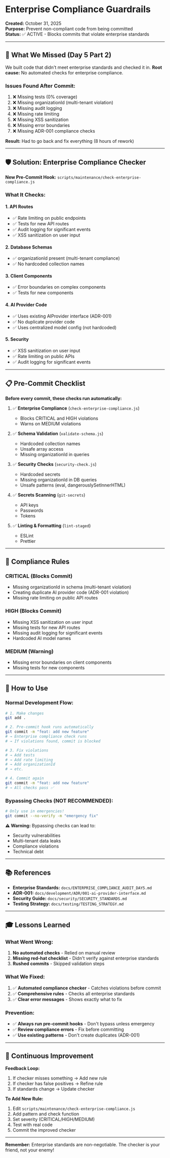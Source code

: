 # Enterprise Compliance Guardrails

**Created:** October 31, 2025  
**Purpose:** Prevent non-compliant code from being committed  
**Status:** ✅ ACTIVE - Blocks commits that violate enterprise standards

---

## 🚨 What We Missed (Day 5 Part 2)

We built code that didn't meet enterprise standards and checked it in. **Root cause:** No automated checks for enterprise compliance.

### Issues Found After Commit:

1. ❌ Missing tests (0% coverage)
2. ❌ Missing organizationId (multi-tenant violation)
3. ❌ Missing audit logging
4. ❌ Missing rate limiting
5. ❌ Missing XSS sanitization
6. ❌ Missing error boundaries
7. ❌ Missing ADR-001 compliance checks

**Result:** Had to go back and fix everything (8 hours of rework)

---

## 🛡️ Solution: Enterprise Compliance Checker

**New Pre-Commit Hook:** `scripts/maintenance/check-enterprise-compliance.js`

### What It Checks:

#### 1. **API Routes**

- ✅ Rate limiting on public endpoints
- ✅ Tests for new API routes
- ✅ Audit logging for significant events
- ✅ XSS sanitization on user input

#### 2. **Database Schemas**

- ✅ organizationId present (multi-tenant compliance)
- ✅ No hardcoded collection names

#### 3. **Client Components**

- ✅ Error boundaries on complex components
- ✅ Tests for new components

#### 4. **AI Provider Code**

- ✅ Uses existing AIProvider interface (ADR-001)
- ✅ No duplicate provider code
- ✅ Uses centralized model config (not hardcoded)

#### 5. **Security**

- ✅ XSS sanitization on user input
- ✅ Rate limiting on public APIs
- ✅ Audit logging for significant events

---

## 📋 Pre-Commit Checklist

**Before every commit, these checks run automatically:**

1. ✅ **Enterprise Compliance** (`check-enterprise-compliance.js`)
   - Blocks CRITICAL and HIGH violations
   - Warns on MEDIUM violations

2. ✅ **Schema Validation** (`validate-schema.js`)
   - Hardcoded collection names
   - Unsafe array access
   - Missing organizationId in queries

3. ✅ **Security Checks** (`security-check.js`)
   - Hardcoded secrets
   - Missing organizationId in DB queries
   - Unsafe patterns (eval, dangerouslySetInnerHTML)

4. ✅ **Secrets Scanning** (`git-secrets`)
   - API keys
   - Passwords
   - Tokens

5. ✅ **Linting & Formatting** (`lint-staged`)
   - ESLint
   - Prettier

---

## 🎯 Compliance Rules

### CRITICAL (Blocks Commit)

- Missing organizationId in schema (multi-tenant violation)
- Creating duplicate AI provider code (ADR-001 violation)
- Missing rate limiting on public API routes

### HIGH (Blocks Commit)

- Missing XSS sanitization on user input
- Missing tests for new API routes
- Missing audit logging for significant events
- Hardcoded AI model names

### MEDIUM (Warning)

- Missing error boundaries on client components
- Missing tests for new components

---

## 🔧 How to Use

### Normal Development Flow:

```bash
# 1. Make changes
git add .

# 2. Pre-commit hook runs automatically
git commit -m "feat: add new feature"
# → Enterprise compliance check runs
# → If violations found, commit is blocked

# 3. Fix violations
# → Add tests
# → Add rate limiting
# → Add organizationId
# → etc.

# 4. Commit again
git commit -m "feat: add new feature"
# → All checks pass ✅
```

### Bypassing Checks (NOT RECOMMENDED):

```bash
# Only use in emergencies!
git commit --no-verify -m "emergency fix"
```

**⚠️ Warning:** Bypassing checks can lead to:

- Security vulnerabilities
- Multi-tenant data leaks
- Compliance violations
- Technical debt

---

## 📚 References

- **Enterprise Standards:** `docs/ENTERPRISE_COMPLIANCE_AUDIT_DAY5.md`
- **ADR-001:** `docs/development/ADR/001-ai-provider-interface.md`
- **Security Guide:** `docs/security/SECURITY_STANDARDS.md`
- **Testing Strategy:** `docs/testing/TESTING_STRATEGY.md`

---

## 🎓 Lessons Learned

### What Went Wrong:

1. **No automated checks** - Relied on manual review
2. **Missing red-hat checklist** - Didn't verify against enterprise standards
3. **Rushed commits** - Skipped validation steps

### What We Fixed:

1. ✅ **Automated compliance checker** - Catches violations before commit
2. ✅ **Comprehensive rules** - Checks all enterprise standards
3. ✅ **Clear error messages** - Shows exactly what to fix

### Prevention:

- ✅ **Always run pre-commit hooks** - Don't bypass unless emergency
- ✅ **Review compliance errors** - Fix before committing
- ✅ **Use existing patterns** - Don't create duplicates (ADR-001)

---

## 🔄 Continuous Improvement

**Feedback Loop:**

1. If checker misses something → Add new rule
2. If checker has false positives → Refine rule
3. If standards change → Update checker

**To Add New Rule:**

1. Edit `scripts/maintenance/check-enterprise-compliance.js`
2. Add pattern and check function
3. Set severity (CRITICAL/HIGH/MEDIUM)
4. Test with real code
5. Commit the improved checker

---

**Remember:** Enterprise standards are non-negotiable. The checker is your friend, not your enemy!
